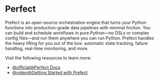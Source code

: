 # Perfect

Prefect is an open-source orchestration engine that turns your Python functions into production-grade data pipelines with minimal friction. You can build and schedule workflows in pure Python—no DSLs or complex config files—and run them anywhere you can run Python. Prefect handles the heavy lifting for you out of the box: automatic state tracking, failure handling, real-time monitoring, and more.

Visit the following resources to learn more:

- [@official@Perfect Docs](https://docs.prefect.io/v3/get-started)
- [@video@Getting Started with Prefect](https://www.youtube.com/watch?v=D5DhwVNHWeU)